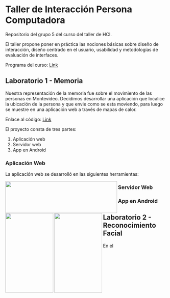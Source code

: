 # Taller de Interacción Persona Computadora

Repositorio del grupo 5 del curso del taller de HCI.

El taller propone poner en práctica las nociones básicas sobre diseño de interacción, diseño centrado en el usuario, usabilidad y metodologías de evaluación de interfaces.

Programa del curso: [Link](http://www.fing.edu.uy/sites/default/files/cursos/2013/anexos/8289/Taller%20de%20Interaccion%20Persona%20Computadora.pdf)

## Laboratorio 1 - Memoria

Nuestra representación de la memoria fue sobre el movimiento de las personas en Montevideo. Decidimos desarrollar una aplicación que localice la ubicación de la persona y que envie como se esta moviendo, para luego se muestre en una aplicación web a través de mapas de calor.

Enlace al código: [Link](https://github.com/jotaemepereira/TDI-2014-5/tree/master/Lab1)

El proyecto consta de tres partes:

1. Aplicación web
2. Servidor web
3. App en Android

### Aplicación Web

La aplicación web se desarrolló en las siguientes herramientas: 

<a href="url"><img src="http://html5facil.com/wp-content/uploads/2013/10/html5_css3_javascript.jpg" align="left" height="100" width="350" ></a>



### Servidor Web

### App en Android

<a href="url"><img src="http://i61.tinypic.com/2u4q8fd.jpg" align="left" height="250" width="150"></a>
<a href="url"><img src="http://i59.tinypic.com/2myvi4y.png" align="left" height="250" width="150"></a>

## Laboratorio 2 - Reconocimiento Facial

En el 


